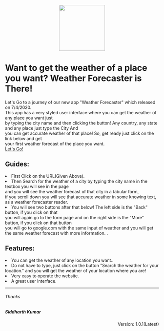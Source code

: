 <div align="center">
<img width="150px" src="https://f.v1.n0.cdn.getcloudapp.com/items/1J0Y1N1I441v1E2k3e2W/weather.png">
</div>
<h1>Want to get the weather of a place you want? Weather Forecaster is There!</h1>
<p>Let's Go to a journey of our new app "Weather Forecaster" which released on 7/4/2020.<br>
  This app has a very styled user interface where you can get the weather of any place you want just<br>
  by typing the city name and then clicking the button! Any country, any state and any place just type the City And<br>
  you can get accurate weather of that place! So, get ready just click on the link below and get<br>
  your first weather forecast of the place you want.<br>
  <a href="https://weather-forecaster1.herokuapp.com/">Let's Go!</a>
</p>
<h2>Guides: </h2>
<p><li>First Click on the URL(Given Above).</li>
  <li>Then Search for the weather of a city by typing the city name in the textbox you will see in the page<br>
    and you will see the weather forecast of that city in a tabular form,<br>
    if you scroll down you will see that accurate weather in some knowing text, as a weather forecaster reader.</li>
  <li>You will see two buttons after that below! The left side is the "Back" button, if you click on that<br>
      you will again go to the form page and on the right side is the "More" button, if you click on that button<br>
      you will go to google.com with the same input of weather and you will get the same weather forecast with more information.
    .</li>
</p>
<h2>Features: </h2>
<p>
  <li>You can get the weather of any location you want..</li>
  <li>Do not have to type, just click on the button "Search the weather for your location." and you will get the weather of your location where you are!</li>
  <li>Very easy to operate the website.</li>
  <li>A great user Interface.</li>
  
</p>

<hr>
<h6>Thanks</h6>
<h5>Siddharth Kumar</h5>
<p align="right">Version: 1.0.1(Latest)</p>
